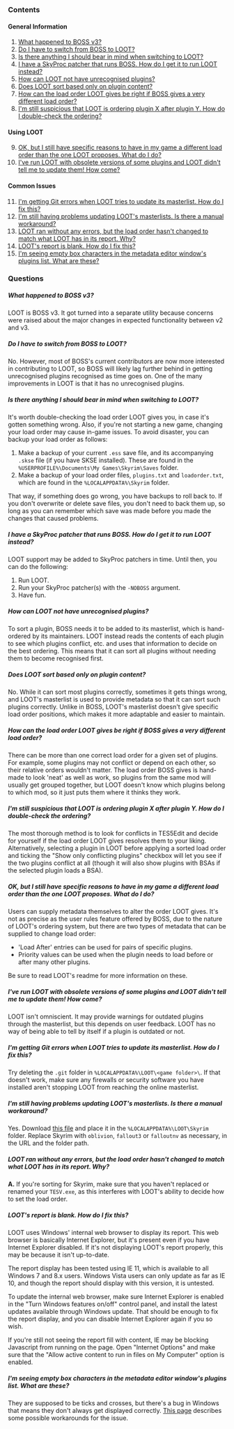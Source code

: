 ### Contents

#### General Information

1. [What happened to BOSS v3?](#what-happened-to-boss-v3)
2. [Do I have to switch from BOSS to LOOT?](#do-i-have-to-switch-from-boss-to-loot)
3. [Is there anything I should bear in mind when switching to LOOT?](#is-there-anything-i-should-bear-in-mind-when-switching-to-loot)
4. [I have a SkyProc patcher that runs BOSS. How do I get it to run LOOT instead?](#i-have-a-skyproc-patcher-that-runs-boss-how-do-i-get-it-to-run-loot-instead)
5. [How can LOOT not have unrecognised plugins?](#how-can-loot-not-have-unrecognised-plugins)
6. [Does LOOT sort based only on plugin content?](#does-loot-sort-based-only-on-plugin-content)
7. [How can the load order LOOT gives be right if BOSS gives a very different load order?](#how-can-the-load-order-loot-gives-be-right-if-boss-gives-a-very-different-load-order)
8. [I'm still suspicious that LOOT is ordering plugin X after plugin Y. How do I double-check the ordering?](#im-still-suspicious-that-loot-is-ordering-plugin-x-after-plugin-y-how-do-i-double-check-the-ordering)

#### Using LOOT

9. [OK, but I still have specific reasons to have in my game a different load order than the one LOOT proposes. What do I do?](#ok-but-i-still-have-specific-reasons-to-have-in-my-game-a-different-load-order-than-the-one-loot-proposes-what-do-i-do)
10. [I've run LOOT with obsolete versions of some plugins and LOOT didn't tell me to update them! How come?](#ive-run-loot-with-obsolete-versions-of-some-plugins-and-loot-didnt-tell-me-to-update-them-how-come)

#### Common Issues

11. [I'm getting Git errors when LOOT tries to update its masterlist. How do I fix this?](#im-getting-git-errors-when-loot-tries-to-update-its-masterlist-how-do-i-fix-this)
12. [I'm still having problems updating LOOT's masterlists. Is there a manual workaround?](#im-still-having-problems-updating-loots-masterlists-is-there-a-manual-workaround)
13. [LOOT ran without any errors, but the load order hasn't changed to match what LOOT has in its report. Why?](#loot-ran-without-any-errors-but-the-load-order-hasnt-changed-to-match-what-loot-has-in-its-report-why)
14. [LOOT's report is blank. How do I fix this?](#loots-report-is-blank-how-do-i-fix-this)
15. [I'm seeing empty box characters in the metadata editor window's plugins list. What are these?](im-seeing-empty-box-characters-in-the-metadata-editor-windows-plugins-list-what-are-these)

### Questions
##### What happened to BOSS v3?

LOOT is BOSS v3. It got turned into a separate utility because concerns were raised about the major changes in expected functionality between v2 and v3.

##### Do I have to switch from BOSS to LOOT?

No. However, most of BOSS's current contributors are now more interested in contributing to LOOT, so BOSS will likely lag further behind in getting unrecognised plugins recognised as time goes on. One of the many improvements in LOOT is that it has no unrecognised plugins.

##### Is there anything I should bear in mind when switching to LOOT?

It's worth double-checking the load order LOOT gives you, in case it's gotten something wrong. Also, if you're not starting a new game, changing your load order may cause in-game issues. To avoid disaster, you can backup your load order as follows:

1. Make a backup of your current `.ess` save file, and its accompanying `.skse` file (if you have SKSE installed). These are found in the `%USERPROFILE%\Documents\My Games\Skyrim\Saves` folder.
2. Make a backup of your load order files, `plugins.txt` and `loadorder.txt`, which are found in the `%LOCALAPPDATA%\Skyrim` folder.

That way, if something does go wrong, you have backups to roll back to. If you don't overwrite or delete save files, you don't need to back them up, so long as you can remember which save was made before you made the changes that caused problems.

##### I have a SkyProc patcher that runs BOSS. How do I get it to run LOOT instead?

LOOT support may be added to SkyProc patchers in time. Until then, you can do the following:

1. Run LOOT.
2. Run your SkyProc patcher(s) with the `-NOBOSS` argument.
3. Have fun.

##### How can LOOT not have unrecognised plugins?

To sort a plugin, BOSS needs it to be added to its masterlist, which is hand-ordered by its maintainers. LOOT instead reads the contents of each plugin to see which plugins conflict, etc. and uses that information to decide on the best ordering. This means that it can sort all plugins without needing them to become recognised first.

##### Does LOOT sort based only on plugin content?

No. While it can sort most plugins correctly, sometimes it gets things wrong, and LOOT's masterlist is used to provide metadata so that it can sort such plugins correctly. Unlike in BOSS, LOOT's masterlist doesn't give specific load order positions, which makes it more adaptable and easier to maintain.

##### How can the load order LOOT gives be right if BOSS gives a very different load order?

There can be more than one correct load order for a given set of plugins. For example, some plugins may not conflict or depend on each other, so their relative orders wouldn't matter. The load order BOSS gives is hand-made to look 'neat' as well as work, so plugins from the same mod will usually get grouped together, but LOOT doesn't know which plugins belong to which mod, so it just puts them where it thinks they work.

##### I'm still suspicious that LOOT is ordering plugin X after plugin Y. How do I double-check the ordering?

The most thorough method is to look for conflicts in TES5Edit and decide for yourself if the load order LOOT gives resolves them to your liking. Alternatively, selecting a plugin in LOOT before applying a sorted load order and ticking the "Show only conflicting plugins" checkbox will let you see if the two plugins conflict at all (though it will also show plugins with BSAs if the selected plugin loads a BSA).

##### OK, but I still have specific reasons to have in *my* game a different load order than the one LOOT proposes. What do I do?

Users can supply metadata themselves to alter the order LOOT gives. It's not as precise as the user rules feature offered by BOSS, due to the nature of LOOT's ordering system, but there are two types of metadata that can be supplied to change load order:

* 'Load After' entries can be used for pairs of specific plugins.
* Priority values can be used when the plugin needs to load before or after many other plugins.

Be sure to read LOOT's readme for more information on these. 

##### I've run LOOT with obsolete versions of some plugins and LOOT didn't tell me to update them! How come?

LOOT isn't omniscient. It may provide warnings for outdated plugins through the masterlist, but this depends on user feedback. LOOT has no way of being able to tell by itself if a plugin is outdated or not.

##### I'm getting Git errors when LOOT tries to update its masterlist. How do I fix this?

Try deleting the `.git` folder in `%LOCALAPPDATA%\LOOT\<game folder>\`. If that doesn't work, make sure any firewalls or security software you have installed aren't stopping LOOT from reaching the online masterlist.

##### I'm still having problems updating LOOT's masterlists. Is there a manual workaround?

Yes. Download [this file](https://raw.githubusercontent.com/loot/skyrim/master/masterlist.yaml) and place it in the `%LOCALAPPDATA%\LOOT\Skyrim` folder. Replace Skyrim with `oblivion`, `fallout3` or `falloutnv` as necessary, in the URL and the folder path.

##### LOOT ran without any errors, but the load order hasn't changed to match what LOOT has in its report. Why?

**A.** If you're sorting for Skyrim, make sure that you haven't replaced or renamed your `TESV.exe`, as this interferes with LOOT's ability to decide how to set the load order.

##### LOOT's report is blank. How do I fix this?

LOOT uses Windows' internal web browser to display its report. This web browser is basically Internet Explorer, but it's present even if you have Internet Explorer disabled. If it's not displaying LOOT's report properly, this may be because it isn't up-to-date. 

The report display has been tested using IE 11, which is available to all Windows 7 and 8.x users. Windows Vista users can only update as far as IE 10, and though the report should display with this version, it is untested.

To update the internal web browser, make sure Internet Explorer is enabled in the "Turn Windows features on/off" control panel, and install the latest updates available through Windows update. That should be enough to fix the report display, and you can disable Internet Explorer again if you so wish.

If you're still not seeing the report fill with content, IE may be blocking Javascript from running on the page. Open "Internet Options" and make sure that the "Allow active content to run in files on My Computer" option is enabled.

##### I'm seeing empty box characters in the metadata editor window's plugins list. What are these?

They are supposed to be ticks and crosses, but there's a bug in Windows that means they don't always get displayed correctly. [This page](https://superuser.com/questions/371282/my-windows-7-has-suddenly-stopped-displaying-unicode-symbols) describes some possible workarounds for the issue.